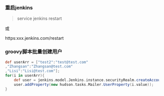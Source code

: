 ### 重启jenkins
>service jenkins restart

或 

https:xxx.jenkins.com/restart

### groovy脚本批量创建用户
```groovy
def userArr = ["test2":"test@test.com"
,"Zhangsan":"Zhangsan@test.com"
,"Lisi":"Lisi@test.com"];
for(i in userArr){
	def user = jenkins.model.Jenkins.instance.securityRealm.createAccount(i.key, "abcd@1234");
    user.addProperty(new hudson.tasks.Mailer.UserProperty(i.value)); 
}
```
